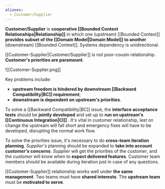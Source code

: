```yaml
---
aliases:
  - Customer/Supplier
---
```

**Customer/Supplier** is **cooperative [[Bounded Context Relationships|Relationship]]** in which one (upstream) [[Bounded Context]] **provides subset of the [[Domain Model|Domain Model]] to another** (downstream) [[Bounded Context]]. Systems dependency is unidirectional.

[[Customer-Supplier|Customer/Supplier]] is not poor-cousin relationship. 
**Customer's priorities are paramount**.

![[Customer-Supplier.png]]

Key problems include:
- **upstream freedom is hindered by downstream [[Backward Compatibility|BC]] requirement**;
- **downstream is dependent on upstream's priorities**.

To solve a [[Backward Compatibility|BC]] issue, the **interface acceptance tests** should be **jointly developed** and set up to **run on upstream's [[Continuous Integration|CI]]** . It's vital in customer relationship, lest on change the upstream will fall short and emergency fixes will have to be developed, disrupting the normal work flow.

To solve the priorities issue, it's necessary to do **cross-team iteration planning**. *Supplier's* planning should be expanded to **take into account *customer's* concerns**. *Supplier* will get the priorities of the *customer*, and the *customer* will know when to **expect delivered features**. Customer team members should be available during iteration just in case of any questions.

[[Customer-Supplier]] relationship works well under **the same management**. Two teams must have **shared interests**. The **upstream team** must be **motivated to serve**.
